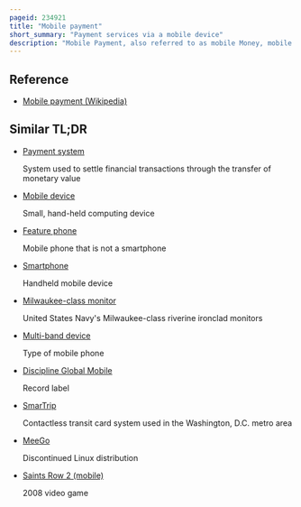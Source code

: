 ```yaml
---
pageid: 234921
title: "Mobile payment"
short_summary: "Payment services via a mobile device"
description: "Mobile Payment, also referred to as mobile Money, mobile Money Transfer and mobile Wallet, is any of various Payment Processing Services operated under financial Regulations and performed from or via a mobile Device. Instead of paying with a Credit Card or a Cash Cheque a Consumer can use a mobile Payment App to pay for a wide Range of Services and digital or hard Goods. Although the Concept of using non-coin-based Currency Systems has a long History it is only in the 21st Century that Technology has become widely available."
---
```


## Reference

- [Mobile payment (Wikipedia)](https://en.wikipedia.org/?curid=234921)

## Similar TL;DR

- [Payment system](/tldr/en/payment-system)

  System used to settle financial transactions through the transfer of monetary value

- [Mobile device](/tldr/en/mobile-device)

  Small, hand-held computing device

- [Feature phone](/tldr/en/feature-phone)

  Mobile phone that is not a smartphone

- [Smartphone](/tldr/en/smartphone)

  Handheld mobile device

- [Milwaukee-class monitor](/tldr/en/milwaukee-class-monitor)

  United States Navy's Milwaukee-class riverine ironclad monitors

- [Multi-band device](/tldr/en/multi-band-device)

  Type of mobile phone

- [Discipline Global Mobile](/tldr/en/discipline-global-mobile)

  Record label

- [SmarTrip](/tldr/en/smartrip)

  Contactless transit card system used in the Washington, D.C. metro area

- [MeeGo](/tldr/en/meego)

  Discontinued Linux distribution

- [Saints Row 2 (mobile)](/tldr/en/saints-row-2-mobile)

  2008 video game
